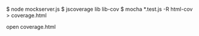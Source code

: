  $ node mockserver.js
 $ jscoverage lib lib-cov
 $ mocha *.test.js -R html-cov > coverage.html

 open coverage.html